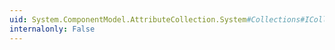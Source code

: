 ```yaml
---
uid: System.ComponentModel.AttributeCollection.System#Collections#ICollection#IsSynchronized
internalonly: False
---
```

